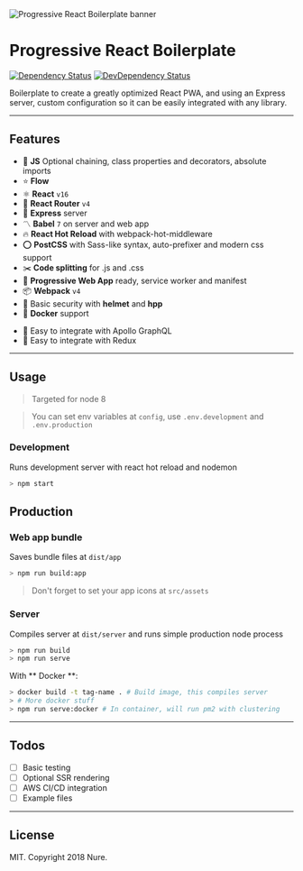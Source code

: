 <img src="https://raw.githubusercontent.com/nuremx/react-boilerplate/master/.github/banner.png" align="center" alt="Progressive React Boilerplate banner" />

# Progressive React Boilerplate

[![Dependency Status][daviddm-img]][daviddm-url]
[![DevDependency Status][daviddm-dev-img]][daviddm-dev-url]

Boilerplate to create a greatly optimized React PWA, and using an Express server, custom configuration so it can be easily integrated with any library.

---

## Features

- 💛 **JS** Optional chaining, class properties and decorators, absolute imports
- ⭐️ **Flow**
- ⚛️ **React** `v16`
- 🔄 **React Router** `v4`
- 💠 **Express** server
- 〽️ **Babel** `7` on server and web app
- 🔥 **React Hot Reload** with webpack-hot-middleware
- ⭕️ **PostCSS** with Sass-like syntax, auto-prefixer and modern css support
- ✂️ **Code splitting** for .js and .css
- 📱 **Progressive Web App** ready, service worker and manifest
- 📦 **Webpack** `v4`
- 👮 Basic security with **helmet** and **hpp**
- 🐳 **Docker** support

* 🌸 Easy to integrate with Apollo GraphQL
* 💜 Easy to integrate with Redux

---

## Usage

> Targeted for node 8

> You can set env variables at `config`, use `.env.development` and `.env.production`

### Development

Runs development server with react hot reload and nodemon

```bash
> npm start
```

## Production

### Web app bundle

Saves bundle files at `dist/app`

```bash
> npm run build:app
```

> Don't forget to set your app icons at `src/assets`

### Server

Compiles server at `dist/server` and runs simple production node process

```bash
> npm run build
> npm run serve
```

With ** Docker **:

```bash
> docker build -t tag-name . # Build image, this compiles server
> # More docker stuff
> npm run serve:docker # In container, will run pm2 with clustering
```

---

## Todos

- [ ] Basic testing
- [ ] Optional SSR rendering
- [ ] AWS CI/CD integration
- [ ] Example files

---

## License

MIT. Copyright 2018 Nure.

[daviddm-img]: https://david-dm.org/nuremx/react-boilerplate.svg
[daviddm-url]: https://david-dm.org/nuremx/react-boilerplate
[daviddm-dev-img]: https://david-dm.org/nuremx/react-boilerplate/dev-status.svg
[daviddm-dev-url]: https://david-dm.org/nuremx/react-boilerplate?type=dev
